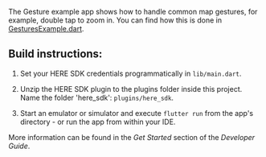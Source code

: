 The Gesture example app shows how to handle common map gestures, for example, double tap to zoom in. You can find how this is done in [GesturesExample.dart](lib/GesturesExample.dart).

Build instructions:
-------------------

1) Set your HERE SDK credentials programmatically in `lib/main.dart`.

2) Unzip the HERE SDK plugin to the plugins folder inside this project. Name the folder 'here_sdk': `plugins/here_sdk`.

3) Start an emulator or simulator and execute `flutter run` from the app's directory - or run the app from within your IDE.

More information can be found in the _Get Started_ section of the _Developer Guide_.
